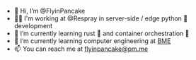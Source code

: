 - 👋 Hi, I’m @FlyinPancake
- 🧑‍💼 I'm working at @Respray in server-side / edge python 🐍 development
- 👀 I’m currently learning rust 🦀 and container orchestration 🐋
- 🌱 I’m currently learning computer engineering at [BME](https://bme.hu)
- 📫 You can reach me at flyinpancake@pm.me

<!---
FlyinPancake/FlyinPancake is a ✨ special ✨ repository because its `README.md` (this file) appears on your GitHub profile.
You can click the Preview link to take a look at your changes.
--->
